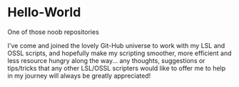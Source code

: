 Hello-World
===========

One of those noob repositories

I've come and joined the lovely Git-Hub universe to work with my LSL and OSSL scripts, and hopefully make my scripting smoother, more efficient and less resource hungry along the way... any thoughts, suggestions or tips/tricks that any other LSL/OSSL scripters would like to offer me to help in my journey will always be greatly appreciated!
